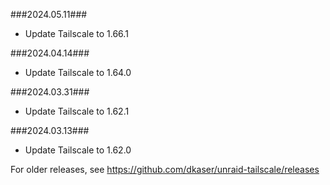 ###2024.05.11###
- Update Tailscale to 1.66.1

###2024.04.14###
- Update Tailscale to 1.64.0

###2024.03.31###
- Update Tailscale to 1.62.1

###2024.03.13###
- Update Tailscale to 1.62.0

For older releases, see https://github.com/dkaser/unraid-tailscale/releases
